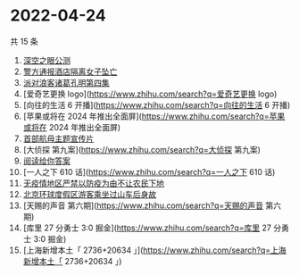 # 2022-04-24

共 15 条

<!-- BEGIN ZHIHUSEARCH -->
<!-- 最后更新时间 Sun Apr 24 2022 10:34:33 GMT+0800 (China Standard Time) -->
1. [深空之眼公测](https://www.zhihu.com/search?q=深空之眼公测)
1. [警方通报酒店隔离女子坠亡](https://www.zhihu.com/search?q=警方通报酒店隔离女子坠亡)
1. [派对浪客诸葛孔明第四集](https://www.zhihu.com/search?q=派对浪客诸葛孔明第四集)
1. [爱奇艺更换 logo](https://www.zhihu.com/search?q=爱奇艺更换 logo)
1. [向往的生活 6 开播](https://www.zhihu.com/search?q=向往的生活 6 开播)
1. [苹果或将在 2024 年推出全面屏](https://www.zhihu.com/search?q=苹果或将在 2024 年推出全面屏)
1. [首部航母主题宣传片](https://www.zhihu.com/search?q=首部航母主题宣传片)
1. [大侦探 第九案](https://www.zhihu.com/search?q=大侦探 第九案)
1. [阅读给你答案](https://www.zhihu.com/search?q=阅读给你答案)
1. [一人之下 610 话](https://www.zhihu.com/search?q=一人之下 610 话)
1. [无疫情地区严禁以防疫为由不让农民下地](https://www.zhihu.com/search?q=无疫情地区严禁以防疫为由不让农民下地)
1. [北京环球度假区游客乘坐过山车后身故](https://www.zhihu.com/search?q=北京环球度假区游客乘坐过山车后身故)
1. [天赐的声音 第六期](https://www.zhihu.com/search?q=天赐的声音 第六期)
1. [库里 27 分勇士 3:0 掘金](https://www.zhihu.com/search?q=库里 27 分勇士 3:0 掘金)
1. [上海新增本土「 2736+20634 」](https://www.zhihu.com/search?q=上海新增本土「 2736+20634 」)
<!-- END ZHIHUSEARCH -->
